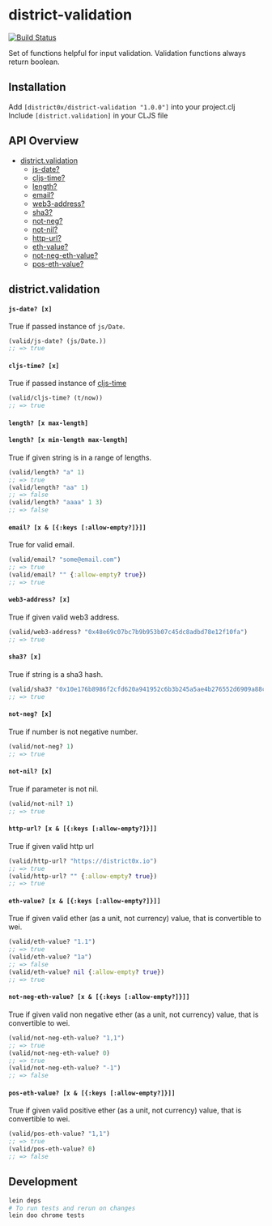 # district-validation

[![Build Status](https://travis-ci.org/district0x/district-validation.svg?branch=master)](https://travis-ci.org/district0x/district-validation)


Set of functions helpful for input validation. Validation functions always return boolean.  


## Installation
Add `[district0x/district-validation "1.0.0"]` into your project.clj  
Include `[district.validation]` in your CLJS file  

## API Overview
- [district.validation](#districtvalidation)
  - [js-date?](#js-date?)
  - [cljs-time?](#cljs-time?)
  - [length?](#length?)
  - [email?](#email?)
  - [web3-address?](#web3-address?)
  - [sha3?](#sha3?)
  - [not-neg?](#not-neg?)
  - [not-nil?](#not-nil?)
  - [http-url?](#http-url?)
  - [eth-value?](#eth-value?)
  - [not-neg-eth-value?](#not-neg-eth-value?)
  - [pos-eth-value?](#pos-eth-value?)
  

## district.validation
#### <a name="js-date?">`js-date? [x]`
True if passed instance of `js/Date`.
```clojure
(valid/js-date? (js/Date.))
;; => true
```

#### <a name="cljs-time?">`cljs-time? [x]`
True if passed instance of [cljs-time](https://github.com/andrewmcveigh/cljs-time)
```clojure
(valid/cljs-time? (t/now))
;; => true
```

#### <a name="length?">`length? [x max-length]`
#### `length? [x min-length max-length]`
True if given string is in a range of lengths.
```clojure
(valid/length? "a" 1)
;; => true
(valid/length? "aa" 1)
;; => false
(valid/length? "aaaa" 1 3)
;; => false
```

#### <a name="email?">`email? [x & [{:keys [:allow-empty?]}]]`
True for valid email. 
```clojure
(valid/email? "some@email.com")
;; => true
(valid/email? "" {:allow-empty? true})
;; => true
```

#### <a name="web3-address?">`web3-address? [x]`
True if given valid web3 address.
```clojure
(valid/web3-address? "0x48e69c07bc7b9b953b07c45dc8adbd78e12f10fa")
;; => true
```

#### <a name="sha3?">`sha3? [x]`
True if string is a sha3 hash.
```clojure
(valid/sha3? "0x10e176b8986f2cfd620a941952c6b3b245a5ae4b276552d6909a88c610eccd66")
;; => true
```

#### <a name="not-neg?">`not-neg? [x]`
True if number is not negative number.
```clojure
(valid/not-neg? 1)
;; => true
```

#### <a name="not-nil?">`not-nil? [x]`
True if parameter is not nil.
```clojure
(valid/not-nil? 1)
;; => true
```

#### <a name="http-url?">`http-url? [x & [{:keys [:allow-empty?]}]]`
True if given valid http url
```clojure
(valid/http-url? "https://district0x.io")
;; => true
(valid/http-url? "" {:allow-empty? true})
;; => true
```

#### <a name="eth-value?">`eth-value? [x & [{:keys [:allow-empty?]}]]`
True if given valid ether (as a unit, not currency) value, that is convertible to wei. 
```clojure
(valid/eth-value? "1.1")
;; => true
(valid/eth-value? "1a")
;; => false
(valid/eth-value? nil {:allow-empty? true})
;; => true
```

#### <a name="not-neg-eth-value?">`not-neg-eth-value? [x & [{:keys [:allow-empty?]}]]`
True if given valid non negative ether (as a unit, not currency) value, that is convertible to wei.
```clojure
(valid/not-neg-eth-value? "1,1")
;; => true
(valid/not-neg-eth-value? 0)
;; => true
(valid/not-neg-eth-value? "-1")
;; => false
```

#### <a name="pos-eth-value?">`pos-eth-value? [x & [{:keys [:allow-empty?]}]]`
True if given valid positive ether (as a unit, not currency) value, that is convertible to wei.
```clojure
(valid/pos-eth-value? "1,1")
;; => true
(valid/pos-eth-value? 0)
;; => false
```

## Development
```bash
lein deps
# To run tests and rerun on changes
lein doo chrome tests
```
